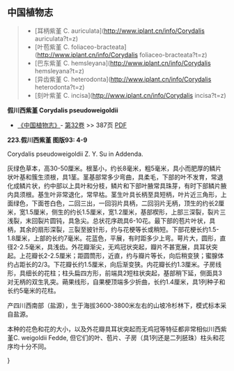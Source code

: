 

## 中国植物志

> * [耳柄紫堇  C.  auriculata](http://www.iplant.cn/info/Corydalis auriculata?t=z)
> * [叶苞紫堇  C.  foliaceo-bracteata](http://www.iplant.cn/info/Corydalis foliaceo-bracteata?t=z)
> * [巴东紫堇  C.  hemsleyana](http://www.iplant.cn/info/Corydalis hemsleyana?t=z)
> * [异齿紫堇  C.  heterodonta](http://www.iplant.cn/info/Corydalis heterodonta?t=z)
> * [刻叶紫堇  C.  incisa](http://www.iplant.cn/info/Corydalis incisa?t=z)

**假川西紫堇 Corydalis pseudoweigoldii**

* [《中国植物志》](http://www.iplant.cn/frps)- [第32卷](http://www.iplant.cn/frps/vol/32) >> 387页 [PDF](http://www.iplant.cn/frps/pdf/32/387.pdf)

**223.假川西紫堇 图版93: 4-9**

Corydalis pseudoweigoldii Z. Y. Su in Addenda.

灰绿色草本，高30-50厘米。根茎小，约长8毫米，粗5毫米，具小而肥厚的鳞片状叶基和簇生须根，具1茎。茎基部常多少弯曲，具柔毛，下部的叶不发育，常退化成鳞片状，约中部以上具叶和分枝，鳞片和下部叶腋常具珠芽，有时下部鳞片腋内具须根。基生叶非常退化，常早枯。茎生叶具长柄至具短柄，叶片近三角形，上面绿色，下面苍白色，二回三出，一回羽片具柄，二回羽片无柄，顶生的约长2厘米，宽1.5厘米，侧生的约长1.5厘米，宽1.2厘米，基部楔形，上部三深裂，裂片三浅裂，末回裂片圆钝，具急尖。总状花序疏具6-10花。最下部的苞片叶状，具柄，其余的扇形深裂，三裂至披针形，约与花梗等长或稍短。下部花梗长约1.5-1.8厘米，上部的长约7毫米。花蓝色，平展，有时距多少上弯。萼片大，圆形，直径2-2.5毫米，具浅齿。外花瓣渐尖，无鸡冠状突起，瓣片不甚宽展，具耳状突起。上花瓣长2-2.5厘米；距圆筒形，近直，约与瓣片等长，向后稍变狭；蜜腺体约占距长的2/3。下花瓣长约1.5厘米，向后渐变狭。内花瓣长约1.3厘米。子房线形，具细长的花柱；柱头扁四方形，前端具2短柱状突起，基部稍下延，侧面具3对无柄的双生乳突。蒴果线形，自果梗顶端多少折曲，长约1.4厘米，具1列种子和长约5毫米的花柱。

产四川西南部（盐源），生于海拔3600-3800米左右的山坡冷杉林下，模式标本采自盐源。

本种的花色和花的大小，以及外花瓣具耳状突起而无鸡冠等特征都非常相似川西紫堇C. weigoldii Fedde, 但它们的叶、苞片、子房（具1列还是二列胚珠）柱头和花序均十分不同。

}